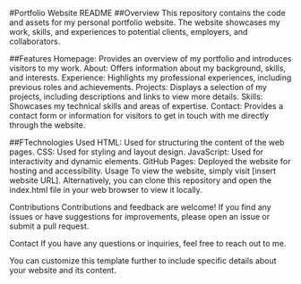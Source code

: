
#Portfolio Website README
##Overview
This repository contains the code and assets for my personal portfolio website. The website showcases my work, skills, and experiences to potential clients, employers, and collaborators.

##Features
Homepage: Provides an overview of my portfolio and introduces visitors to my work.
About: Offers information about my background, skills, and interests.
Experience: Highlights my professional experiences, including previous roles and achievements.
Projects: Displays a selection of my projects, including descriptions and links to view more details.
Skills: Showcases my technical skills and areas of expertise.
Contact: Provides a contact form or information for visitors to get in touch with me directly through the website.

##FTechnologies Used
HTML: Used for structuring the content of the web pages.
CSS: Used for styling and layout design.
JavaScript: Used for interactivity and dynamic elements.
GitHub Pages: Deployed the website for hosting and accessibility.
Usage
To view the website, simply visit [insert website URL]. Alternatively, you can clone this repository and open the index.html file in your web browser to view it locally.

Contributions
Contributions and feedback are welcome! If you find any issues or have suggestions for improvements, please open an issue or submit a pull request.

Contact
If you have any questions or inquiries, feel free to reach out to me.

You can customize this template further to include specific details about your website and its content.